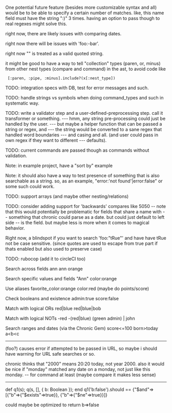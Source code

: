 
One potential future feature (besides more customizable syntax and all)
would be to be able to specify a certain number of matches. like,
this name field must have the string ":)" 3 times. having
an option  to pass though to real regexes might solve this.


right now, there are likely issues with comparing dates.

right now there will be issues with 'foo:-bar'.

right now "" is treated as a valid quoted string.

it might be good to have a way to tell "collection" types (paren, or, minus)
from other nest types (compare and command) in the ast, to avoid code like

     [:paren, :pipe, :minus].include?(x[:nest_type])

TODO: integration specs with DB, test for error messages and such.

TODO: handle strings vs symbols when doing command_types and such in systematic way.

TODO: write a validator step and a user-defined-preprocessing step. call it transformer or something.
--- hmm, any string pre-processing could just be handled by the user.
--- but maybe a helper function that can be passed a string or regex, and
--- the string would be converted to a sane regex that handled word boundaries
--- and casing and all. (and user could pass in own regex if they want to different
--- defaults).

TODO: current commands are passed though as commands without validation.

Note: in example project, have a "sort by" example

Note: it should also have a way to test presence of something that
is also searchable as a string. so, as an example, "error:'not found'|error:false"
or some such could work.


TODO: support arrays (and maybe other nesting/relations)


TODO: consider adding support for 'backwards' compares like 50<grade instead of grade>50
 -- note that this would potentially be problematic for fields that share a name with
 -- something that chronic could parse as a date. but could  just default to left side
 -- is the field. but maybe less is more when it comes to magical behavior.


Right now, a blindspot if you want to search 'foo:"tRue"' and have have tRue not
be case sensitive. (since quotes are used to escape from true part if thats enabled
but also used to preserve case)


TODO: rubocop (add it to circleCI too)


Search across fields
ann
ann orange

Search specific values and fields
"Ann"
color:orange

Use aliases
favorite_color:orange
color:red
(maybe do points/score)

Check booleans and existence
admin:true
score:false

Match with logical ORs
red|blue
red|blue|bob

Match with logical NOTs
-red
-(red|blue)
(green admin) | john

Search ranges and dates (via the Chronic Gem)
score<=100
born>today
a<b<c

----------
(foo?) causes error if attempted to be passed in URL, so maybe i should have warning
for URL safe searches or so.

chronic thinks that "2000" means 20:20 today, not year 2000.
also it would be nice if "monday" matched any date on a monday, not just like this monday.
 -- for command at least (maybe compare it makes less sense)

-------------------------------

def q1(s); q(s, [], { b: Boolean }); end
  q1('b:false').should == {"$and"=>[{"b"=>{"$exists"=>true}}, {"b"=>{"$ne"=>true}}]}

could maybe be optimized to return b=>false
